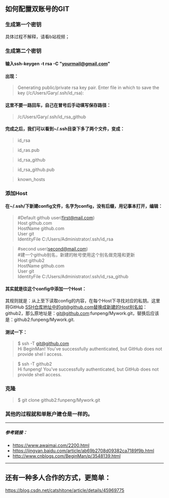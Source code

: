 ## 如何配置双账号的GIT

### 生成第一个密钥

具体过程不解释，请看b站视频；

### 生成第二个密钥

#### 输入ssh-keygen -t rsa -C "yourmail@gmail.com"

#### 出现：

> Generating public/private rsa key pair.
Enter file in which to save the key (/c/Users/Gary/.ssh/id_rsa): 

#### 这里不要一路回车，自己在冒号后手动填写保存路径：

> /c/Users/Gary/.ssh/id_rsa_github

#### 完成之后，我们可以看到~/.ssh目录下多了两个文件，变成：

> id_rsa

> id_ras.pub

> id_rsa_github

> id_rsa_github.pub

> known_hosts

### 添加Host  
#### 在~/.ssh/下新建config文件，名字为config，没有后缀，用记事本打开，编辑：

  

> #Default github user(first@mail.com)  
Host github.com  
HostName github.com  
User git  
IdentityFile C:/Users/Administrator/.ssh/id_rsa

> #second user(second@mail.com)  
#建一个github别名，新建的帐号使用这个别名做克隆和更新  
Host github2  
HostName github.com  
User git  
IdentityFile C:/Users/Administrator/.ssh/id_rsa_github  


#### 其实就是往这个config中添加一个Host：
其规则就是：从上至下读取config的内容，在每个Host下寻找对应的私钥。这里将GitHub SSH仓库地址中的git@github.com替换成新建的Host别名如：github2，那么原地址是：git@github.com:funpeng/Mywork.git，替换后应该是：github2:funpeng/Mywork.git.


#### 测试一下：

> $ ssh -T git@github.com  
Hi BeginMan! You've successfully authenticated, but GitHub does not provide shel
l access.

> $ ssh -T github2  
Hi funpeng! You've successfully authenticated, but GitHub does not provide shell
 access.
 
### 克隆
> $ git clone github2:funpeng/Mywork.git

 
### 其他的过程就和单账户建仓是一样的。

  
***

##### 参考链接：

+ https://www.awaimai.com/2200.html
+ https://jingyan.baidu.com/article/ab69b2708d09382ca7189f9b.html
+ http://www.cnblogs.com/BeginMan/p/3548139.html



***


## 还有一种多人合作的方式，更简单：
https://blog.csdn.net/catshitone/article/details/45969775

  



